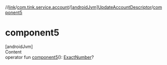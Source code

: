 //[link](../../index.md)/[com.tink.service.account](../index.md)/[[androidJvm]UpdateAccountDescriptor](index.md)/[component5](component5.md)



# component5  
[androidJvm]  
Content  
operator fun [component5](component5.md)(): [ExactNumber](../../com.tink.model.misc/[android-jvm]-exact-number/index.md)?  




